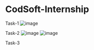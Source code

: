 # CodSoft-Internship

Task-1
![image](https://github.com/nitinverma1925/CodSoft-Internship-/assets/147927195/ae103d23-b124-417f-8541-dec4a95f4b84)

Task-2
![image](https://github.com/nitinverma1925/CodSoft-Internship-/assets/147927195/41605efa-55c6-4ae4-afea-ed463396d87d)
![image](https://github.com/nitinverma1925/CodSoft-Internship-/assets/147927195/77c42e7a-5984-46bf-b457-464523665558)

Task-3



